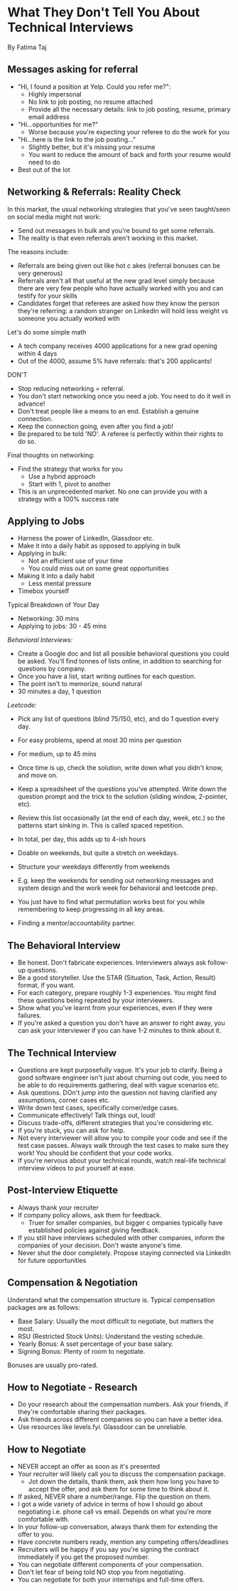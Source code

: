 # What They Don't Tell You About Technical Interviews

By Fatima Taj

## Messages asking for referral

- "Hi, I found a position at Yelp. Could you refer me?":
  - Highly impersonal
  - No link to job posting, no resume attached
  - Provide all the necessary details: link to job posting, resume, primary email address
- "Hi...opportunities for me?"
  - Worse because you're expecting your referee to do the work for you
- "Hi...here is the link to the job posting..."
  - Slightly better, but it's missing your resume
  - You want to reduce the amount of back and forth your resume would need to do
- Best out of the lot

## Networking & Referrals: Reality Check

In this market, the usual networking strategies that you've seen taught/seen on social media might not work:

- Send out messages in bulk and you're bound to get some referrals.
- The reality is that even referrals aren't working in this market.

The reasons include:

- Referrals are being given out like hot c akes (referral bonuses can be very generous)
- Referrals aren't all that useful at the new grad level simply because there are very few people who have actually worked with you and can testify for your skills
- Candidates forget that referees are asked how they know the person they're referring: a random stranger on LinkedIn will hold less weight vs someone you actually worked with

Let's do some simple math

- A tech company receives 4000 applications for a new grad opening within 4 days
- Out of the 4000, assume 5% have referrals: that's 200 applicants!

DON'T

- Stop reducing networking = referral.
- You don't start networking once you need a job. You need to do it well in advance!
- Don't treat people like a means to an end. Establish a genuine connection.
- Keep the connection going, even after you find a job!
- Be prepared to be told 'NO'. A referee is perfectly within their rights to do so.

Final thoughts on networking:

- Find the strategy that works for you
  - Use a hybrid approach
  - Start with 1, pivot to another
- This is an unprecedented market. No one can provide you with a strategy with a 100% success rate

## Applying to Jobs

- Harness the power of LinkedIn, Glassdoor etc.
- Make it into a daily habit as opposed to applying in bulk
- Applying in bulk:
  - Not an efficient use of your time
  - You could miss out on some great opportunities
- Making it into a daily habit
  - Less mental pressure
- Timebox yourself

Typical Breakdown of Your Day

- Networking: 30 mins
- Applying to jobs: 30 - 45 mins

*Behavioral Interviews:*

- Create a Google doc and list all possible behavioral questions you could be asked. You'll find tonnes of lists online, in addition to searching for questions by company.
- Once you have a list, start writing outlines for each question.
- The point isn't to memorize, sound natural
- 30 minutes a day, 1 question

*Leetcode:*

- Pick any list of questions (blind 75/150, etc), and do 1 question every day.
- For easy problems, spend at most 30 mins per question
- For medium, up to 45 mins
- Once time is up, check the solution, write down what you didn't know, and move on.
- Keep a spreadsheet of the questions you've attempted. Write down the question prompt and the trick to the solution (sliding window, 2-pointer, etc).
- Review this list occasionally (at the end of each day, week, etc.) so the patterns start sinking in. This is called spaced repetition.

- In total, per day, this adds up to 4-ish hours
- Doable on weekends, but quite a stretch on weekdays.
- Structure your weekdays differently from weekends
- E.g. keep the weekends for sending out networking messages and system design and the work week for behavioral and leetcode prep.
- You just have to find what permutation works best for you while remembering to keep progressing in all key areas.
- Finding a mentor/accountability partner.

## The Behavioral Interview

- Be honest. Don't fabricate experiences. Interviewers always ask follow-up questions.
- Be a good storyteller. Use the STAR (Situation, Task, Action, Result) format, if you want.
- For each category, prepare roughly 1-3 experiences. You might find these questions being repeated by your interviewers.
- Show what you've learnt from your experiences, even if they were failures.
- If you're asked a question you don't have an answer to right away, you can ask your interviewer if you can have 1-2 minutes to think about it.

## The Technical Interview

- Questions are kept purposefully vague. It's your job to clarify. Being a good software engineer isn't just about churning out code, you need to be able to do requirements gathering, deal with vague scenarios etc.
- Ask questions. DOn't jump into the question not having clarified any assumptions, corner cases etc.
- Write down test cases, specifically corner/edge cases.
- Communicate effectively! Talk things out, loud!
- Discuss trade-offs, different strategies that you're considering etc.
- If you're stuck, you can ask for help.
- Not every interviewer will allow you to compile your code and see if the test case passes. Always walk through the test cases to make sure they work! You should be confident that your code works.
- If you're nervous about your technical rounds, watch real-life technical interview videos to put yourself at ease.

## Post-Interview Etiquette

- Always thank your recruiter
- If company policy allows, ask them for feedback.
  - Truer for smaller companies, but bigger c ompanies typically have established policies against giving feedback.
- If you still have interviews scheduled with other companies, inform the companies of your decision. Don't waste anyone's time.
- Never shut the door completely. Propose staying connected via LinkedIn for future opportunities

## Compensation & Negotiation

Understand what the compensation structure is. Typical compensation packages are as follows:

- Base Salary: Usually the most difficult to negotiate, but matters the most.
- RSU (Restricted Stock Units): Understand the vesting schedule.
- Yearly Bonus: A sset percentage of your base salary.
- Signing Bonus: Plenty of room to negotiate.

Bonuses are usually pro-rated.


## How to Negotiate - Research

- Do your research about the compensation numbers. Ask your friends, if they're comfortable sharing their packages.
- Ask friends across different companies so you can have a better idea.
- Use resources like levels.fyi. Glassdoor can be unreliable.

## How to Negotiate

- NEVER accept an offer as soon as it's presented
- Your recruiter will likely call you to discuss the compensation package.
  - Jot down the details, thank them, ask them how long you have to accept the offer, and ask them for some time to think about it.
- If asked, NEVER share a number/range. Flip the question on them.
- I got a wide variety of advice in terms of how I should go about negotiating i.e. phone call vs email. Depends on what you're more comfortable with.
- In your follow-up conversation, always thank them for extending the offer to you.
- Have concrete numbers ready, mention any competing offers/deadlines
- Recruiters will be happy if you say you're signing the contract immediately if you get the proposed number.
- You can negotiate different components of your compensation.
- Don't let fear of being told NO stop you from negotiating.
- You can negotiate for both your internships and full-time offers.
